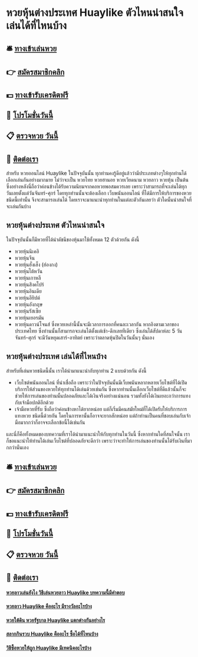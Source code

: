 # หวยหุ้นต่างประเทศ Huaylike ตัวไหนน่าสนใจ เล่นได้ที่ไหนบ้าง

## 🛎 [ทางเข้าเล่นหวย](https://bit.ly/3qJ1QIj)
## 👉 [สมัครสมาชิกคลิก](https://bit.ly/3qJ1QIj)
## 💵 [ทางเข้ารับเครดิตฟรี](https://bit.ly/3Dzaml2)
## 👑 [โปรโมชั่นวันนี้](https://bit.ly/3Dzaml2)
## 📋 [ตรวจหวย วันนี้](https://bit.ly/3Dzaml2)
## 📱 [ติดต่อเรา](https://bit.ly/3Dzaml2)

สำหรับ หวยออนไลน์ Huaylike ในปัจจุบันนั้น ทุกท่านคงรู้ดีอยู่แล้วว่ามีประเภทต่างๆให้ทุกท่านได้เลือกเล่นกันอย่างมากมาย ไม่ว่าจะเป็น หวยไทย หวยฮานอย หวยเวียดนาม หวยลาว หวยหุ้น เป็นต้น ซึ่งอย่างหลังนี่ถือว่าค่อนข้างได้รับความนิยมจากคอหวยพอสมควรเลย เพราะว่าสามารถที่จะเล่นได้ทุกวันเลยตั้งแต่วันจันทร์-ศุกร์ โดยทุกท่านนั้นจะต้องเลือก เว็บพนันออนไลน์ ที่ได้มีการให้บริการของหวยชนิดนี้เท่านั้น จึงจะสามารถเล่นได้ โดยเราจะมาแนะนำทุกท่านในแต่ละตัวกันเลยว่า ตัวใดนั้นน่าสนใจที่จะเล่นกันบ้าง

## หวยหุ้นต่างประเทศ ตัวไหนน่าสนใจ
ในปัจจุบันนั้นก็มีหวยที่ได้นำดัชนีของหุ้นมาใช้ทั้งหมด 12 ตัวด้วยกัน ดังนี้
- หวยหุ้นนิเคอิ
- หวยหุ้นจีน
- หวยหุ้นฮั่งเส็ง (ฮ่องกง)
- หวยหุ้นไต้หวัน
- หวยหุ้นเกาหลี
- หวยหุ้นสิงคโปร์
- หวยหุ้นอินเดีย
- หวยหุ้นอียิปต์
- หวยหุ้นอังกฤษ
- หวยหุ้นรัสเซีย
- หวยหุ้นเยอรมัน
- หวยหุ้นดาวน์โจนส์
ซึ่งหวยเหล่านี้นั้นจะมีเวลาการออกที่คนละเวลากัน หากอิงตามเวลาของประเทศไทย ซึ่งท่านนั้นก็สามารถจะเล่นได้ตั้งแต่เช้า-ดึกเลยทีเดียว ซึ่งเล่นได้สัปดาห์ละ 5 วัน จันทร์-ศุกร์ จะมีวันหยุดเสาร์-อาทิตย์ เพราะว่าตลาดหุ้นปิดในวันนั้นๆ นั่นเอง

## หวยหุ้นต่างประเทศ เล่นได้ที่ไหนบ้าง
สำหรับที่เล่นหวยชนิดนี้นั้น เราได้นำมาแนะนำกับทุกท่าน 2 แบบด้วยกัน ดังนี้
- เว็บไซต์พนันออนไลน์ ที่น่าเชื่อถือ เพราะว่าในปัจจุบันนั้นมีเว็บพนันหลากหลายเว็บไซต์ที่ได้เปิดบริการให้ส่วนของหวยให้ทุกท่านได้เล่นด้วยเช่นกัน ซึ่งหากท่านนั้นเลือกเว็บไซต์ที่ดีแล้วนั้นก็จะช่วยให้การเล่นของท่านนั้นปลอดภัยและได้เงินจริงอย่างแน่นอน รวมทั้งยังได้เงินเยอะกว่าการแทงกับเจ้ามือปกติอีกด้วย
- เจ้ามือหวยที่รับ ซึ่งถือว่าค่อนข้างหาได้ยากหน่อย แต่ก็เริ่มมีคนสมัยใหม่ที่ได้เปิดรับให้บริการการ แทงหวย ชนิดนี้ด้วยกัน โดยในการหานั้นก็อาจจะยากสักหน่อย แต่ถ้าท่านเป็นคนที่ชอบเล่นกับเจ้ามือมากกว่าก็อาจจะเลือกข้อนี้ได้เช่นกัน

และนี่ก็คือทั้งหมดของบทความที่เราได้นำมาแนะนำให้กับทุกท่านในวันนี้ ซึ่งหากท่านใดที่สนใจนั้น เราก็ขอแนะนำให้ท่านได้เล่นเว็บไซต์ที่ปลอดภัยจะดีกว่า เพราะว่าจะทำให้การเล่นของท่านนั้นได้รับเงินที่มากกว่านั่นเอง 


## 🛎 [ทางเข้าเล่นหวย](https://bit.ly/3qJ1QIj)
## 👉 [สมัครสมาชิกคลิก](https://bit.ly/3qJ1QIj)
## 💵 [ทางเข้ารับเครดิตฟรี](https://bit.ly/3Dzaml2)
## 👑 [โปรโมชั่นวันนี้](https://bit.ly/3Dzaml2)
## 📋 [ตรวจหวย วันนี้](https://bit.ly/3Dzaml2)
## 📱 [ติดต่อเรา](https://bit.ly/3Dzaml2)

#### [หวยลาวเล่นยังไง วิธีเล่นหวยลาว Huaylike บทความนี้มีคำตอบ](https://atom.io/themes/หวยลาวเล่นยังไง%20วิธีเล่นหวยลาว%20Huaylike%20บทความนี้มีคำตอบ)
#### [หวยลาว Huaylike คืออะไร มีรางวัลอะไรบ้าง](https://atom.io/themes/หวยลาว%20Huaylike%20คืออะไร%20มีรางวัลอะไรบ้าง)
#### [หวยใต้ดิน หวยรัฐบาล Huaylike แตกต่างกันอย่างไร](https://atom.io/themes/หวยใต้ดิน%20หวยรัฐบาล%20Huaylike%20แตกต่างกันอย่างไร)
#### [สลากกินรวบ Huaylike คืออะไร ซื้อได้ที่ไหนบ้าง](https://atom.io/themes/สลากกินรวบ%20Huaylike%20คืออะไร%20ซื้อได้ที่ไหนบ้าง)
#### [วิธีซื้อหวยให้ถูก Huaylike มีเทคนิคอะไรบ้าง](https://atom.io/themes/วิธีซื้อหวยให้ถูก%20Huaylike%20มีเทคนิคอะไรบ้าง)